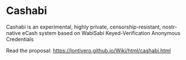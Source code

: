 # Cashabi

Cashabi is an experimental, highly private, censorship-resistant, nostr-native eCash system based on WabiSabi Keyed-Verification Anonymous Credentials

Read the proposal: https://lontivero.github.io/Wiki/html/cashabi.html